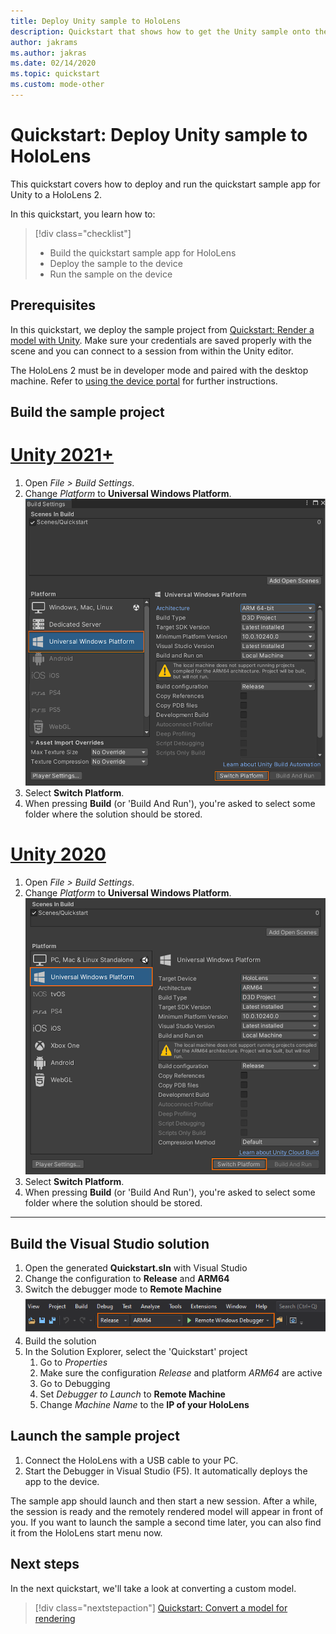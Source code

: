 ```yaml
---
title: Deploy Unity sample to HoloLens
description: Quickstart that shows how to get the Unity sample onto the HoloLens
author: jakrams
ms.author: jakras
ms.date: 02/14/2020
ms.topic: quickstart
ms.custom: mode-other
---
```


# Quickstart: Deploy Unity sample to HoloLens

This quickstart covers how to deploy and run the quickstart sample app for Unity to a HoloLens 2.

In this quickstart, you learn how to:

> [!div class="checklist"]
>
>* Build the quickstart sample app for HoloLens
>* Deploy the sample to the device
>* Run the sample on the device

## Prerequisites

In this quickstart, we deploy the sample project from [Quickstart: Render a model with Unity](render-model.md).
Make sure your credentials are saved properly with the scene and you can connect to a session from within the Unity editor.

The HoloLens 2 must be in developer mode and paired with the desktop machine. Refer to [using the device portal](/windows/mixed-reality/develop/advanced-concepts/using-the-windows-device-portal#setting-up-hololens-to-use-windows-device-portal) for further instructions.

## Build the sample project

# [Unity 2021+](#tab/Unity2021PlusBuild)

1. Open *File > Build Settings*.
1. Change *Platform* to **Universal Windows Platform**.\
    ![A screenshot showing the Build Menu with the settings set for a UWP build in Unity 2021 or later.](./media/unity-2021-build-settings-hololens.png)
1. Select **Switch Platform**.
1. When pressing **Build** (or 'Build And Run'), you're asked to select some folder where the solution should be stored.

# [Unity 2020](#tab/Unity2020Build)

1. Open *File > Build Settings*.
1. Change *Platform* to **Universal Windows Platform**.\
    ![A screenshot showing the Build Menu with the settings set for a UWP build in Unity 2020.](./media/unity-2020-build-settings-hololens.png)
1. Select **Switch Platform**.
1. When pressing **Build** (or 'Build And Run'), you're asked to select some folder where the solution should be stored.

---

## Build the Visual Studio solution

1. Open the generated **Quickstart.sln** with Visual Studio
1. Change the configuration to **Release** and **ARM64**
1. Switch the debugger mode to **Remote Machine**\
    ![A screenshot showing the Visual Studio configuration and debugger mode.](media/unity-deploy-config.png)
1. Build the solution
1. In the Solution Explorer, select the 'Quickstart' project
    1. Go to *Properties*
    1. Make sure the configuration *Release* and platform *ARM64* are active
    1. Go to Debugging
    1. Set *Debugger to Launch* to **Remote Machine**
    1. Change *Machine Name* to the **IP of your HoloLens**

## Launch the sample project

1. Connect the HoloLens with a USB cable to your PC.
1. Start the Debugger in Visual Studio (F5). It automatically deploys the app to the device.

The sample app should launch and then start a new session. After a while, the session is ready and the remotely rendered model will appear in front of you.
If you want to launch the sample a second time later, you can also find it from the HoloLens start menu now.

## Next steps

In the next quickstart, we'll take a look at converting a custom model.

> [!div class="nextstepaction"]
> [Quickstart: Convert a model for rendering](convert-model.md)
